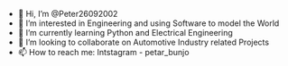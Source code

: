 - 👋 Hi, I’m @Peter26092002
- 👀 I’m interested in Engineering and using Software to model the World
- 🌱 I’m currently learning Python and Electrical Engineering
- 💞️ I’m looking to collaborate on Automotive Industry related Projects 
- 📫 How to reach me: Intstagram - petar_bunjo 

<!---
Peter26092002/Peter26092002 is a ✨ special ✨ repository because its `README.md` (this file) appears on your GitHub profile.
You can click the Preview link to take a look at your changes.
--->
